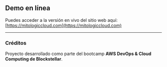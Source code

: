 ## Demo en línea

Puedes acceder a la versión en vivo del sitio web aquí:  
[https://mitologiccloud.com](https://mitologiccloud.com)

---
### Créditos
Proyecto desarrollado como parte del bootcamp **AWS DevOps & Cloud Computing de Blockstellar**.
